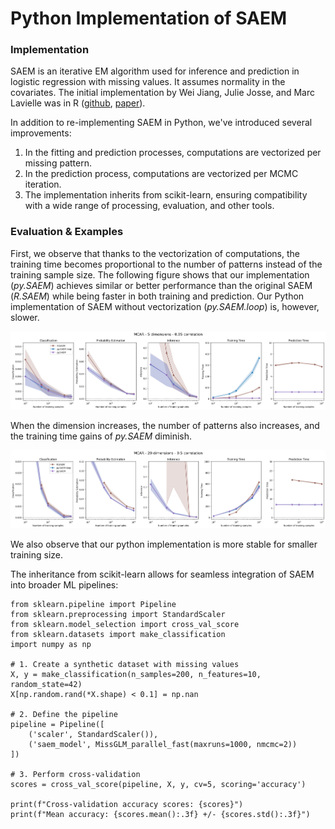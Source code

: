 # Python Implementation of SAEM

### Implementation

SAEM is an iterative EM algorithm used for inference and prediction in logistic regression with missing values. It assumes normality in the covariates. The initial implementation by Wei Jiang, Julie Josse, and Marc Lavielle was in R ([github](https://github.com/wjiang94/misaem), [paper](https://hal.science/hal-01958835v1/file/JCGS-renvoyer.pdf)).

In addition to re-implementing SAEM in Python, we've introduced several improvements:

1. In the fitting and prediction processes, computations are vectorized per missing pattern.
2. In the prediction process, computations are vectorized per MCMC iteration.
3. The implementation inherits from scikit-learn, ensuring compatibility with a wide range of processing, evaluation, and other tools.


### Evaluation & Examples

First, we observe that thanks to the vectorization of computations, the training time becomes proportional to the number of patterns instead of the training sample size. The following figure shows that our implementation (*py.SAEM*) achieves similar or better performance than the original SAEM (*R.SAEM*) while being faster in both training and prediction. Our Python implementation of SAEM without vectorization (*py.SAEM.loop*) is, however, slower.


![Comparaison SAEM MCAR 5d 095corr](experiments/tables_and_figures/figures/MCAR_5d_095corr.png)

When the dimension increases, the number of patterns also increases, and the training time gains of *py.SAEM* diminish.

![Comparaison SAEM MCAR 20d 05corr](experiments/tables_and_figures/figures/MCAR_20d_05corr.png)

We also observe that our python implementation is more stable for smaller training size.

The inheritance from scikit-learn allows for seamless integration of SAEM into broader ML pipelines:


```
from sklearn.pipeline import Pipeline
from sklearn.preprocessing import StandardScaler
from sklearn.model_selection import cross_val_score
from sklearn.datasets import make_classification
import numpy as np

# 1. Create a synthetic dataset with missing values
X, y = make_classification(n_samples=200, n_features=10, random_state=42)
X[np.random.rand(*X.shape) < 0.1] = np.nan

# 2. Define the pipeline
pipeline = Pipeline([
    ('scaler', StandardScaler()),
    ('saem_model', MissGLM_parallel_fast(maxruns=1000, nmcmc=2))
])

# 3. Perform cross-validation
scores = cross_val_score(pipeline, X, y, cv=5, scoring='accuracy')

print(f"Cross-validation accuracy scores: {scores}")
print(f"Mean accuracy: {scores.mean():.3f} +/- {scores.std():.3f}")
```